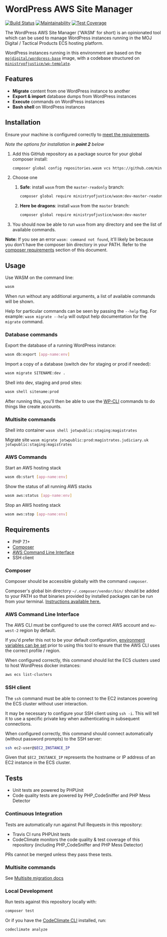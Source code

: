 # WordPress AWS Site Manager

[![Build Status](https://travis-ci.org/ministryofjustice/wasm.svg?branch=master)](https://travis-ci.org/ministryofjustice/wasm) [![Maintainability](https://api.codeclimate.com/v1/badges/e0dd3ecfdd2258f11ff3/maintainability)](https://codeclimate.com/github/ministryofjustice/wasm/maintainability) [![Test Coverage](https://api.codeclimate.com/v1/badges/e0dd3ecfdd2258f11ff3/test_coverage)](https://codeclimate.com/github/ministryofjustice/wasm/test_coverage)

The WordPress AWS Site Manager ('WASM' for short) is an opinionated tool which can be used to manage WordPress instances running in the MOJ Digital / Tactical Products ECS hosting platform.

WordPress instances running in this environment are based on the [`mojdigital/wordpress-base`](https://hub.docker.com/r/mojdigital/wordpress-base/) image, with a codebase structured on [`ministryofjustice/wp-template`](https://github.com/ministryofjustice/wp-template).

## Features

- **Migrate** content from one WordPress instance to another
- **Export & import** database dumps from WordPress instances
- **Execute** commands on WordPress instances
- **Bash shell** on WordPress instances

## Installation

Ensure your machine is configured correctly to [meet the requirements](#requirements).

*Note the options for installation in **point 2** below*

1. Add this GitHub repository as a package source for your global composer install:

   ```bash
   composer global config repositories.wasm vcs https://github.com/ministryofjustice/wasm
   ```
2. Choose one

    1. **Safe**: install `wasm` from the `master-readonly` branch:

       ```bash
       composer global require ministryofjustice/wasm:dev-master-readonly
       ```

    2. **Here be dragons**: install `wasm` from the `master` branch:

        ```bash
        composer global require ministryofjustice/wasm:dev-master
        ```

3. You should now be able to run `wasm` from any directory and see the list of available commands.

**Note:** If you see an error `wasm: command not found`, it'll likely be because you don't have the composer bin directory in your PATH. Refer to the [composer requirements](#composer) section of this document.

## Usage

Use WASM on the command line:

```bash
wasm
```

When run without any additional arguments, a list of available commands will be shown.

Help for particular commands can be seen by passing the `--help` flag. For example: `wasm migrate --help` will output help documentation for the `migrate` command.

### Database commands
Export the database of a running WordPress instance:
```bash
wasm db:export [app-name:env]
```

Import a copy of a database (switch dev for staging or prod if needed):
```bash
wasm migrate SITENAME:dev .
```

Shell into dev, staging and prod sites:
```bash
wasm shell sitename:prod
```
After running this, you'll then be able to use the [WP-CLI](https://developer.wordpress.org/cli/commands/) commands to do things like create accounts.

### Multisite commands
Shell into container
`wasm shell jotwpublic:staging:magistrates`

Migrate site
`wasm migrate jotwpublic:prod:magistrates.judiciary.uk jotwpublic:staging:magistrates`

### AWS Commands
Start an AWS hosting stack
```bash
wasm db:start [app-name:env]
```
Show the status of all running AWS  stacks
```bash
wasm aws:status [app-name:env]
```
Stop an AWS hosting stack
```bash
wasm aws:stop [app-name:env]
```

## Requirements

- PHP 7.1+
- [Composer](https://getcomposer.org/)
- [AWS Command Line Interface](https://aws.amazon.com/cli/)
- SSH client

### Composer

Composer should be accessible globally with the command `composer`.

Composer's global bin directory `~/.composer/vendor/bin/` should be added to your PATH so that binaries provided by installed packages can be run from your terminal. [Instructions available here.](https://akrabat.com/global-installation-of-php-tools-with-composer/)

### AWS Command Line Interface

The AWS CLI must be configured to use the correct AWS account and `eu-west-2` region by default.

If you'd prefer this not to be your default configuration, [environment variables can be set](https://docs.aws.amazon.com/cli/latest/userguide/cli-environment.html) prior to using this tool to ensure that the AWS CLI uses the correct profile / region.

When configured correctly, this command should list the ECS clusters used to host WordPress docker instances:

```bash
aws ecs list-clusters
```

### SSH client

The `ssh` command must be able to connect to the EC2 instances powering the ECS cluster without user interaction.

It may be necessary to configure your SSH client using `ssh -i`. This will tell it to use a specific private key when authenticating in subsequent connections.

When configured correctly, this command should connect automatically (without password prompts) to the SSH server:

```bash
ssh ec2-user@$EC2_INSTANCE_IP
```

Given that `$EC2_INSTANCE_IP` represents the hostname or IP address of an EC2 instance in the ECS cluster.

## Tests

* Unit tests are powered by PHPUnit
* Code quality tests are powered by PHP_CodeSniffer and PHP Mess Detector

### Continuous Integration

Tests are automatically run against Pull Requests in this repository:

* Travis CI runs PHPUnit tests
* CodeClimate monitors the code quality & test coverage of this repository (including PHP_CodeSniffer and PHP Mess Detector)

PRs cannot be merged unless they pass these tests.

### Multisite commands
See [Multisite migration docs](https://docs.google.com/document/d/1WcXzMe9qBnS4EGt4Z4CvHHOz-8_YuEoEyP_jXPElNo0/edit#)

### Local Development

Run tests against this repository locally with:

```bash
composer test
```

Or if you have the [CodeClimate CLI](https://docs.codeclimate.com/docs/command-line-interface) installed, run:

```bash
codeclimate analyze
```
